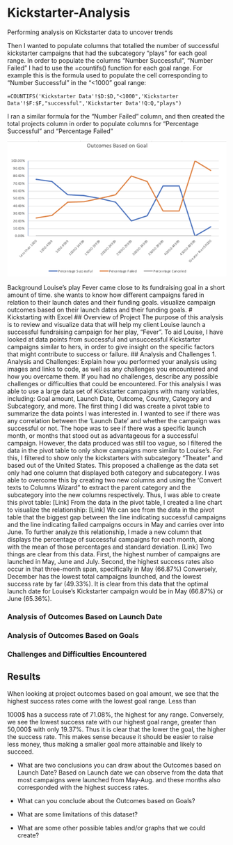 # Kickstarter-Analysis
Performing analysis on Kickstarter data to uncover trends 


Then I wanted to populate columns that totalled the number of successful kickstarter campaigns that had the subcategory “plays” for each goal range. In order to populate the columns “Number Successful”, “Number Failed” I had to use the =countifs() function for each goal range. For example this is the formula used to populate the cell corresponding to “Number Successful” in the “<1000” goal range:
```
=COUNTIFS('Kickstarter Data'!$D:$D,"<1000",'Kickstarter Data'!$F:$F,"successful",'Kickstarter Data'!Q:Q,"plays")
```
I ran a similar formula for the “Number Failed” column, and then created the total projects column in order  to populate columns for “Percentage Successful” and “Percentage Failed”

<p align="center"

![alttext](https://github.com/sd2wiebe/Kickstarter-Analysis/blob/main/Outcomes_vs_Goals.png)

</p>
Background
Louise’s play Fever came close to its fundraising goal in a short amount of time. 
she wants to know how different campaigns fared in relation to their launch dates and their funding goals. 
visualize campaign outcomes based on their launch dates and their funding goals. 
# Kickstarting with Excel
## Overview of Project
The purpose of this analysis is to review and visualize data that will help my client Louise launch a successful fundraising campaign for her play, “Fever”. To aid Louise, I have looked at data points from successful and unsuccessful Kickstarter campaigns similar to hers, in order to give insight on the specific factors that might contribute to success or failure.
## Analysis and Challenges
1.	Analysis and Challenges: Explain how you performed your analysis using images and links to code, as well as any challenges you encountered and how you overcame them. If you had no challenges, describe any possible challenges or difficulties that could be encountered.
For this analysis I was able to use a large data set of Kickstarter campaigns with many variables, including: Goal amount, Launch Date, Outcome, Country, Category and Subcategory, and more.
The first thing I did was create a pivot table to summarize the data points I was interested in. I wanted to see if there was any correlation between the ‘Launch Date’ and whether the campaign was successful or not. The hope was to see if there was a specific launch month, or months that stood out as advantageous for a successful campaign. However, the data produced was still too vague, so I filtered the data in the pivot table to only show campaigns more similar to Louise’s. For this, I filtered to show only the kickstarters with subcategory “Theater” and based out of the United States. This proposed a challenge as the data set only had one column that displayed both category and subcategory. I was able to overcome this by creating two new columns and using the ‘Convert texts to Columns Wizard” to extract the parent category and the subcategory into the new columns respectively. Thus, I was able to create this pivot table:
[Link]
From the data in the pivot table, I created a line chart to visualize the relationship:
[Link]
We can see from the data in the pivot table that the biggest gap between the line indicating successful campaigns and the line indicating failed campaigns occurs in May and carries over into June. To further analyze this relationship, I made a new column that displays the percentage of successful campaigns for each month, along with the mean of those percentages and standard deviation.
[Link]
Two things are clear from this data. First, the highest number of campaigns are launched in May, June and July. Second, the highest success rates also occur in that three-month span, specifically in May (66.87%)
Conversely, December has the lowest total campaigns launched, and the lowest success rate by far (49.33%).
It is clear from this data that the optimal launch date for Louise’s Kickstarter campaign would be in May (66.87%) or June (65.36%).









### Analysis of Outcomes Based on Launch Date

### Analysis of Outcomes Based on Goals

### Challenges and Difficulties Encountered

## Results
When looking at project outcomes based on goal amount, we see that the highest success rates come with the lowest goal range. Less than 
 

1000$ has a success rate of 71.08%, the highest for any range. Conversely, we see the lowest success rate with our highest goal range, greater than 50,000$ with only 19.37%. 
Thus it is clear that the lower the goal, the higher the success rate. This makes sense because it should be easier to raise less money, thus making a smaller goal more attainable and likely to succeed.
- What are two conclusions you can draw about the Outcomes based on Launch Date?
Based on Launch date we can observe from the data that most campaigns were launched from May-Aug. and these months also corresponded with the highest success rates.



- What can you conclude about the Outcomes based on Goals?

- What are some limitations of this dataset?

- What are some other possible tables and/or graphs that we could create?

